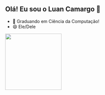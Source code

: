 ## Olá! Eu sou o Luan Camargo 👋

- 🌱 Graduando em Ciência da Computação! 
- 😄 Ele/Dele

<img height="180em" src="hattps://githug-readme-stats.vercel.app/api?username=LuanAlvesCamargo28show_icons=true$theme=fracula&inclide_all_commts=true&count_private=true"/>

